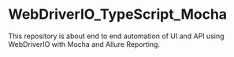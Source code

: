 # WebDriverIO_TypeScript_Mocha
This repository is about end to end automation of UI and API using WebDriverIO with Mocha and Allure Reporting.
